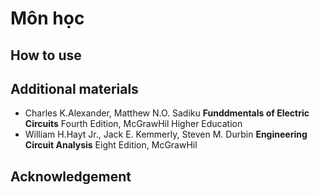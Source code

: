 # Môn học

## How to use

## Additional materials

- Charles K.Alexander, Matthew N.O. Sadiku __Funddmentals of Electric Circuits__ Fourth Edition, McGrawHil Higher Education
- William H.Hayt Jr., Jack E. Kemmerly, Steven M. Durbin __Engineering Circuit Analysis__ Eight Edition, McGrawHil

## Acknowledgement
